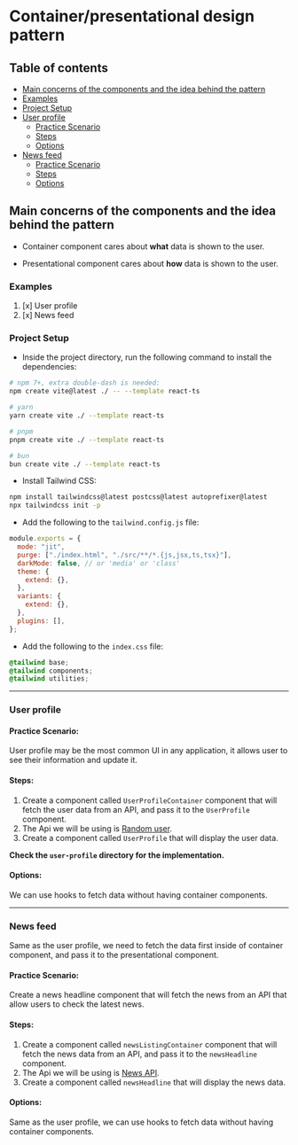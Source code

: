 # Container/presentational design pattern

## Table of contents

- [Main concerns of the components and the idea behind the pattern](#main-concerns-of-the-components-and-the-idea-behind-the-pattern)
- [Examples](#examples)
- [Project Setup](#project-setup)
- [User profile](#user-profile)
  - [Practice Scenario](#practice-scenario)
  - [Steps](#steps)
  - [Options](#options)
- [News feed](#news-feed)
  - [Practice Scenario](#practice-scenario])
  - [Steps](#steps)
  - [Options](#options)

## Main concerns of the components and the idea behind the pattern

- Container component cares about **what** data is shown to the user.

- Presentational component cares about **how** data is shown to the user.

### Examples

1. [x] User profile
2. [x] News feed

### Project Setup

- Inside the project directory, run the following command to install the dependencies:

```bash
# npm 7+, extra double-dash is needed:
npm create vite@latest ./ -- --template react-ts

# yarn
yarn create vite ./ --template react-ts

# pnpm
pnpm create vite ./ --template react-ts

# bun
bun create vite ./ --template react-ts
```

- Install Tailwind CSS:

```bash
npm install tailwindcss@latest postcss@latest autoprefixer@latest
npx tailwindcss init -p
```

- Add the following to the `tailwind.config.js` file:

```js
module.exports = {
  mode: "jit",
  purge: ["./index.html", "./src/**/*.{js,jsx,ts,tsx}"],
  darkMode: false, // or 'media' or 'class'
  theme: {
    extend: {},
  },
  variants: {
    extend: {},
  },
  plugins: [],
};
```

- Add the following to the `index.css` file:

```css
@tailwind base;
@tailwind components;
@tailwind utilities;
```

---

### User profile

#### Practice Scenario:

User profile may be the most common UI in any application, it allows user to see their information and update it.

#### Steps:

1. Create a component called `UserProfileContainer` component that will fetch the user data from an API, and pass it to the `UserProfile` component.
2. The Api we will be using is [Random user](https://randomuser.me/api/).
3. Create a component called `UserProfile` that will display the user data.

**Check the `user-profile` directory for the implementation.**

#### Options:

We can use hooks to fetch data without having container components.

---

### News feed

Same as the user profile, we need to fetch the data first inside of container component, and pass it to the presentational component.

#### Practice Scenario:

Create a news headline component that will fetch the news from an API that allow users to check the latest news.

#### Steps:

1. Create a component called `newsListingContainer` component that will fetch the news data from an API, and pass it to the `newsHeadline` component.
2. The Api we will be using is [News API](https://newsapi.org/).
3. Create a component called `newsHeadline` that will display the news data.

#### Options:

Same as the user profile, we can use hooks to fetch data without having container components.
